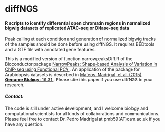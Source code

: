 # diffNGS
<h4> R scripts to identify differential open chromatin regions in normalized bigwig datasets of replicated ATAC-seq or DNase-seq data </h4>

Peak calling at each condition and generation of normalized bigwig tracks of the samples should be done before using diffNGS. It requires BEDtools and a GTF file with annotated gene features.

This is a modified version of function narrowpeaksDiff.R of the Bioconductor package <a href="http://bioconductor.org/packages/devel/bioc/html/NarrowPeaks.html">
NarrowPeaks: Shape-based Analysis of Variation in ChIP-seq using Functional PCA </a>. An application of the package for Arabidopsis datasets is described in <a href="http://genomebiology.biomedcentral.com/articles/10.1186/s13059-015-0597-1"> Mateos, Madrigal, et al. (2015) **Genome Biology**: 16:31 </a>. Please cite this paper if you use diffNGS in your research.

<h5>Contact:</h5> 
The code is still under active development, and I welcome biology and computational scientists for all kinds of collaborations and communications. Please feel free to contact Dr. Pedro Madrigal at pmb59(AT)cam.ac.uk if you have any question.



